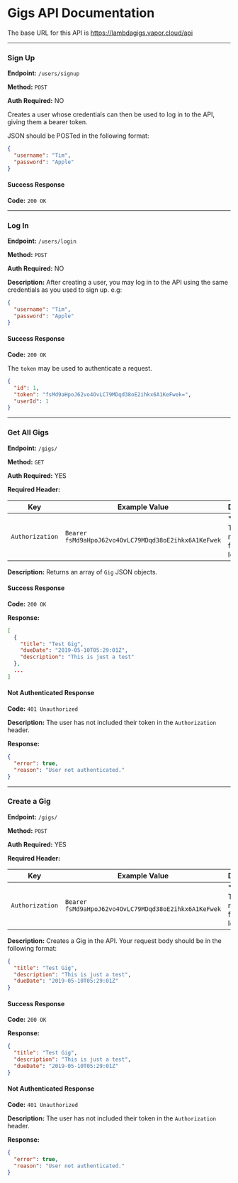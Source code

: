 # Gigs API Documentation

The base URL for this API is https://lambdagigs.vapor.cloud/api

--- 

### Sign Up

**Endpoint:** `/users/signup`

**Method:** `POST`

**Auth Required:** NO

Creates a user whose credentials can then be used to log in to the API, giving them a bearer token.

JSON should be POSTed in the following format: 

``` JSON
{
  "username": "Tim",
  "password": "Apple"
}
```

#### Success Response

**Code:** `200 OK`

--- 

### Log In

**Endpoint:** `/users/login`

**Method:** `POST`

**Auth Required:** NO

**Description:** After creating a user, you may log in to the API using the same credentials as you used to sign up. e.g:

``` JSON 
{
  "username": "Tim",
  "password": "Apple"
}
```

#### Success Response

**Code:** `200 OK`

The `token` may be used to authenticate a request.

``` JSON
{
  "id": 1,
  "token": "fsMd9aHpoJ62vo4OvLC79MDqd38oE2ihkx6A1KeFwek=",
  "userId": 1
}
```

---
### Get All Gigs


**Endpoint:** `/gigs/`

**Method:** `GET`

**Auth Required:** YES

**Required Header:** 

| Key | Example Value | Description |
|---|---|---|
| `Authorization` | `Bearer fsMd9aHpoJ62vo4OvLC79MDqd38oE2ihkx6A1KeFwek` | "Bearer " + The token returned from logging in | 

**Description:** Returns an array of `Gig` JSON objects.

#### Success Response

**Code:** `200 OK`

**Response:** 

``` JSON
[
  {
    "title": "Test Gig",
    "dueDate": "2019-05-10T05:29:01Z",
    "description": "This is just a test"
  },
  ...
]
```

#### Not Authenticated Response

**Code:** `401 Unauthorized`

**Description:** The user has not included their token in the `Authorization` header.

**Response:**

``` JSON
{
  "error": true,
  "reason": "User not authenticated."
}
```

---
### Create a Gig

**Endpoint:** `/gigs/`

**Method:** `POST`

**Auth Required:** YES

**Required Header:** 

| Key | Example Value | Description |
|---|---|---|
| `Authorization` | `Bearer fsMd9aHpoJ62vo4OvLC79MDqd38oE2ihkx6A1KeFwek` | "Bearer " + The token returned from logging in | 

**Description:** Creates a Gig in the API. Your request body should be in the following format:

``` JSON
{
  "title": "Test Gig",
  "description": "This is just a test",
  "dueDate": "2019-05-10T05:29:01Z"
}
```

#### Success Response

**Code:** `200 OK`

**Response:** 

``` JSON
{
  "title": "Test Gig",
  "description": "This is just a test",
  "dueDate": "2019-05-10T05:29:01Z"
}
```

#### Not Authenticated Response

**Code:** `401 Unauthorized`

**Description:** The user has not included their token in the `Authorization` header.

**Response:**

``` JSON
{
  "error": true,
  "reason": "User not authenticated."
}
```

